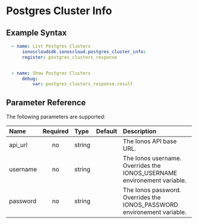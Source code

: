 # Postgres Cluster Info

## Example Syntax

```yaml
  - name: List Postgres Clusters
      ionoscloudsdk.ionoscloud.postgres_cluster_info:
      register: postgres_clusters_response


  - name: Show Postgres Clusters
      debug:
          var: postgres_clusters_response.result
```

## Parameter Reference

The following parameters are supported:

| Name | Required | Type | Default | Description |
| :--- | :---: | :--- | :--- | :--- |
| api\_url | no | string |  | The Ionos API base URL. |
| username | no | string |  | The Ionos username. Overrides the IONOS\_USERNAME environement variable. |
| password | no | string |  | The Ionos password. Overrides the IONOS\_PASSWORD environement variable. |
